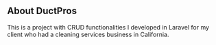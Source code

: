 ## About DuctPros

This is a project with CRUD functionalities I developed in Laravel for my client who had a cleaning services business in California.
